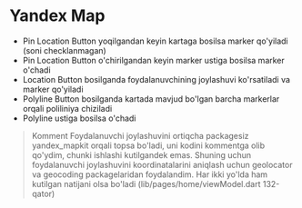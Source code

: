 # Yandex Map

- Pin Location Button yoqilgandan keyin kartaga bosilsa marker qo'yiladi (soni checklanmagan)
- Pin Location Button o'chirilgandan keyin marker ustiga bosilsa marker o'chadi
- Location Button bosilganda foydalanuvchining joylashuvi ko'rsatiladi va marker qo'yiladi
- Polyline Button bosilganda kartada mavjud bo'lgan barcha markerlar orqali poliliniya chiziladi
- Polyline ustiga bosilsa o'chadi


> Komment
> Foydalanuvchi joylashuvini ortiqcha packagesiz yandex_mapkit orqali topsa bo'ladi,
> uni kodini kommentga olib qo'ydim, chunki ishlashi kutilgandek emas. Shuning uchun
> foydalanuvchi joylashuvini koordinatalarini aniqlash uchun geolocator va geocoding packagelaridan
> foydalandim.
> Har ikki yo'lda ham kutilgan natijani olsa bo'ladi 
> (lib/pages/home/viewModel.dart 132-qator)
